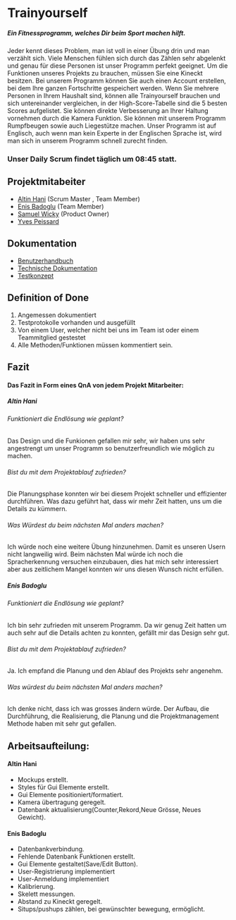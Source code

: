 # Trainyourself
##### Ein Fitnessprogramm, welches Dir beim Sport machen hilft.                                                                         
Jeder kennt dieses Problem, man ist voll in einer Übung drin und man verzählt sich. Viele Menschen fühlen sich durch das Zählen sehr abgelenkt und genau für diese Personen ist unser Programm perfekt geeignet. Um die Funktionen unseres Projekts zu brauchen, müssen Sie eine Kineckt besitzen. Bei unserem Programm können Sie auch einen Account erstellen, bei dem Ihre ganzen Fortschritte gespeichert werden. Wenn Sie mehrere Personen in Ihrem Haushalt sind, können alle Trainyourself brauchen und sich untereinander vergleichen, in der High-Score-Tabelle sind die 5 besten Scores aufgelistet. Sie können direkte Verbesserung an Ihrer Haltung vornehmen durch die Kamera Funktion. Sie können mit unserem Programm Rumpfbeugen sowie auch Liegestütze machen. Unser Programm ist auf Englisch, auch wenn man kein Experte in der Englischen Sprache ist, wird man sich in unserem Programm schnell zurecht finden.


### Unser Daily Scrum findet täglich um 08:45 statt.

## Projektmitabeiter

* [Altin Hani](https://github.com/xahanix) (Scrum Master , Team Member)
* [Enis Badoglu](https://github.com/badogluEnis) (Team Member)
* [Samuel Wicky](https://github.com/soxyl) (Product Owner) 
* [Yves Peissard](https://github.com/)
## Dokumentation

* [Benutzerhandbuch](docs/usermanual.md)
* [Technische Dokumentation](docs/technical.md)
* [Testkonzept](docs/testing.md)

## Definition of Done

1. Angemessen dokumentiert
2. Testprotokolle vorhanden und ausgefüllt
3. Von einem User, welcher nicht bei uns im Team ist oder einem Teammitglied gestestet
4. Alle Methoden/Funktionen müssen kommentiert sein.



## Fazit

#### Das Fazit in Form eines QnA von jedem Projekt Mitarbeiter:

##### Altin Hani

###### Funktioniert die Endlösung wie geplant?
Das Design und die Funkionen gefallen mir sehr, wir haben uns sehr angestrengt um unser Programm so benutzerfreundlich wie möglich zu machen. 
 
###### Bist du mit dem Projektablauf zufrieden?
Die Planungsphase konnten wir bei diesem Projekt schneller und effizienter durchführen. Was dazu geführt hat, dass wir mehr Zeit hatten, uns um die Details zu kümmern. 
 
###### Was Würdest du beim nächsten Mal anders machen?
Ich würde noch eine weitere Übung hinzunehmen. Damit es unseren Usern nicht langweilig wird. Beim nächsten Mal würde ich noch die Spracherkennung versuchen einzubauen, dies hat mich sehr interessiert aber aus zeitlichem Mangel konnten wir uns diesen Wunsch nicht erfüllen.

##### Enis Badoglu

###### Funktioniert die Endlösung wie geplant?
Ich bin sehr zufrieden mit unserem Programm. Da wir genug Zeit hatten um auch sehr auf die Details achten zu konnten, gefällt mir das Design sehr gut.

###### Bist du mit dem Projektablauf zufrieden?
Ja. Ich empfand die Planung und den Ablauf des Projekts sehr angenehm.

###### Was würdest du beim nächsten Mal anders machen?
Ich denke nicht, dass ich was grosses ändern würde. Der Aufbau, die Durchführung, die Realisierung, die Planung und die Projektmanagement Methode haben mit sehr gut gefallen.


## Arbeitsaufteilung:
#### Altin Hani

* Mockups erstellt.
* Styles für Gui Elemente erstellt.
* Gui Elemente positioniert/formatiert.
* Kamera übertragung geregelt.
* Datenbank aktualisierung(Counter,Rekord,Neue Grösse, Neues Gewicht).

#### Enis Badoglu

* Datenbankverbindung.
* Fehlende Datenbank Funktionen erstellt. 
* Gui Elemente gestaltet(Save/Edit Button).
* User-Registrierung implementiert
* User-Anmeldung implementiert
* Kalibrierung.
* Skelett messungen.
* Abstand zu Kineckt geregelt.
* Situps/pushups zählen, bei gewünschter bewegung, ermöglicht.
